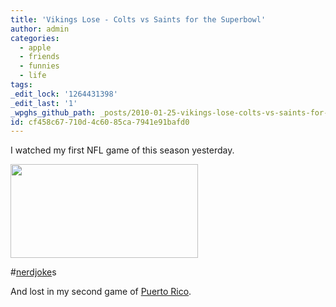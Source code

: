 ```yaml
---
title: 'Vikings Lose - Colts vs Saints for the Superbowl'
author: admin
categories:
  - apple
  - friends
  - funnies
  - life
tags: 
_edit_lock: '1264431398'
_edit_last: '1'
_wpghs_github_path: _posts/2010-01-25-vikings-lose-colts-vs-saints-for-the-superbowl.md
id: cf458c67-710d-4c60-85ca-7941e91bafd0
---
```

<p>I watched my first NFL game of this season yesterday.</p>
<p><a href="http://twitter.com/jsnell/status/8177615017"><img src="https://chrisenns.com/wp-content/uploads/2010/01/favretablet-300x150.png" alt="" title="favretablet" width="300" height="150" class="aligncenter size-medium wp-image-2048" /></a></p>
<p>#<a href="http://www.loopinsight.com/2010/01/18/apple-announces-special-event-for-january-27/">nerdjoke</a>s</p>
<p>And lost in my second game of <a href="http://en.wikipedia.org/wiki/Puerto_Rico_(board_game)">Puerto Rico</a>.</p>
